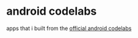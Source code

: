 # android codelabs
 apps that i built from the [official android codelabs](https://codelabs.developers.google.com/?cat=Android&product=android)

